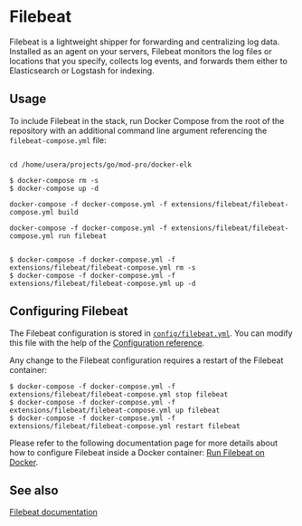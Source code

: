 # Filebeat

Filebeat is a lightweight shipper for forwarding and centralizing log data. Installed as an agent on your servers,
Filebeat monitors the log files or locations that you specify, collects log events, and forwards them either to
Elasticsearch or Logstash for indexing.

## Usage

To include Filebeat in the stack, run Docker Compose from the root of the repository with an additional command line
argument referencing the `filebeat-compose.yml` file:

```console

cd /home/usera/projects/go/mod-pro/docker-elk

$ docker-compose rm -s
$ docker-compose up -d

docker-compose -f docker-compose.yml -f extensions/filebeat/filebeat-compose.yml build

docker-compose -f docker-compose.yml -f extensions/filebeat/filebeat-compose.yml run filebeat


$ docker-compose -f docker-compose.yml -f extensions/filebeat/filebeat-compose.yml rm -s
$ docker-compose -f docker-compose.yml -f extensions/filebeat/filebeat-compose.yml up -d
```

## Configuring Filebeat

The Filebeat configuration is stored in [`config/filebeat.yml`](./config/filebeat.yml). You can modify this file with
the help of the [Configuration reference][filebeat-config].

Any change to the Filebeat configuration requires a restart of the Filebeat container:

```console
$ docker-compose -f docker-compose.yml -f extensions/filebeat/filebeat-compose.yml stop filebeat
$ docker-compose -f docker-compose.yml -f extensions/filebeat/filebeat-compose.yml up filebeat
$ docker-compose -f docker-compose.yml -f extensions/filebeat/filebeat-compose.yml restart filebeat
```

Please refer to the following documentation page for more details about how to configure Filebeat inside a Docker
container: [Run Filebeat on Docker][filebeat-docker].

## See also

[Filebeat documentation][filebeat-doc]

[filebeat-config]: https://www.elastic.co/guide/en/beats/filebeat/current/filebeat-reference-yml.html
[filebeat-docker]: https://www.elastic.co/guide/en/beats/filebeat/current/running-on-docker.html
[filebeat-doc]: https://www.elastic.co/guide/en/beats/filebeat/current/index.html
